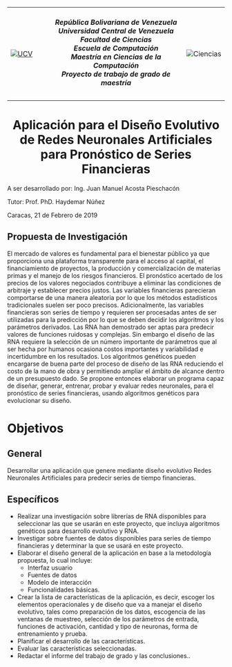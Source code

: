 <table width=100%>
<tr><td width="20%"><a href="http://ucv.ve" align="left"><img src="http://www.ciens.ucv.ve/coordad/images/ucv_400-2.jpg" alt="UCV"></a>
</td><td width=60%><h5 align="center">
República Bolivariana de Venezuela<br>
Universidad Central de Venezuela<br>
Facultad de Ciencias<br>
Escuela de Computación<br>
Maestría en Ciencias de la Computación<br>
Proyecto de trabajo de grado de maestría</h5>
</td><td width="20%"><a href="http://www.ciens.ucv.ve/ciens/" align="right"><img src="http://www.ciens.ucv.ve/coordad/images/logociens.jpg" alt="Ciencias" align="right"></a>
</td></tr></table>
<h1 align="center">
Aplicación para el Diseño Evolutivo de Redes Neuronales Artificiales
para Pronóstico de Series Financieras
</h1>
A ser desarrollado por: Ing. Juan Manuel Acosta Pieschacón

Tutor: Prof. PhD. Haydemar Núñez

Caracas,  21 de Febrero de 2019

## Propuesta de Investigación
El mercado de valores es fundamental para el bienestar público ya que proporciona una plataforma transparente para el acceso al capital, el financiamiento de proyectos, la producción y comercialización de materias primas y el manejo de los riesgos financieros. El pronóstico acertado de los precios de los valores negociados contribuye a eliminar las condiciones de arbitraje y establecer precios justos.
Las variables financieras parecieran comportarse de una manera aleatoria por lo que los métodos estadísticos tradicionales suelen ser poco precisos. Adicionalmente, las variables financieras son series de tiempo y requieren ser procesadas antes de ser utilizadas para la predicción por lo que se deben decidir los algoritmos y los parámetros derivados.
Las RNA han demostrado ser aptas para predecir valores de funciones ruidosas y complejas. Sin embargo el diseño de las RNA requiere la selección de un número importante de parámetros que al ser hecha por humanos ocasiona costos importantes y variabilidad e incertidumbre en los resultados.
Los algoritmos genéticos pueden encargarse de buena parte del proceso de diseño de las RNA reduciendo el costo de la mano de obra y permitiendo ampliar el ámbito de alcance dentro de un presupuesto dado.
Se propone entonces elaborar un programa capaz de diseñar, generar, entrenar, probar y evaluar redes neuronales, para el pronóstico de series financieras, usando algoritmos genéticos para evolucionar su diseño.
# Objetivos
## General
Desarrollar una aplicación que genere mediante diseño evolutivo Redes Neuronales Artificiales para predecir series de tiempo financieras.
## Específicos
- Realizar una investigación sobre librerías de RNA disponibles para seleccionar las que se usarán en este proyecto, que incluya algoritmos genéticos para desarrollo evolutivo y RNA.
- Investigar sobre fuentes de datos disponibles para series de tiempo financieras y determinar la que se usará en este proyecto.
- Elaborar el diseño general de la aplicación en base a la metodología propuesta, lo cual incluye:
  - Interfaz usuario
  - Fuentes de datos
  - Modelo de interacción
  - Funcionalidades básicas.
- Crear la lista de características de la aplicación, es decir, escoger los elementos operacionales y de diseño que va a manejar el diseño evolutivo, tales como preparación de los datos, escogencia de las ventanas de muestreo, selección de los parámetros de entrada, funciones de activación, cantidad y tipo de neuronas, forma de entrenamiento y prueba.
- Planificar el desarrollo de las características.
- Evaluar las características seleccionadas.
- Redactar el informe del trabajo de grado y las conclusiones..
